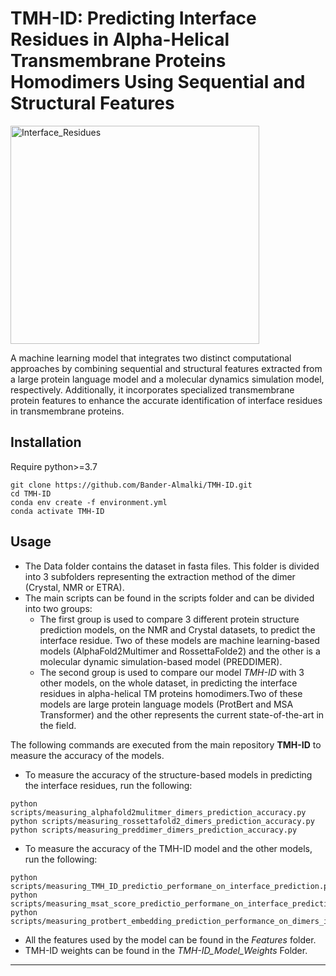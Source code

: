 # TMH-ID: Predicting Interface Residues in Alpha-Helical Transmembrane Proteins Homodimers Using Sequential and Structural Features

<img src="https://github.com/Bander-Almalki/TMH-ID/blob/main/output/Interface_Residues.png" alt="Interface_Residues" width="398" height="349">

A machine learning model that integrates two distinct computational approaches by combining sequential and structural features extracted from a large protein language model and a molecular dynamics simulation model, respectively. Additionally, it incorporates specialized transmembrane protein features to enhance the accurate identification of interface residues in transmembrane proteins.

## Installation

Require python>=3.7

```
git clone https://github.com/Bander-Almalki/TMH-ID.git
cd TMH-ID
conda env create -f environment.yml
conda activate TMH-ID
```

## Usage

- The Data folder contains the dataset in fasta files. This folder is divided into 3 subfolders representing the extraction method of the dimer (Crystal, NMR or ETRA).
- The main scripts can be found in the scripts folder and can be divided into two groups:
    - The first group is used to compare 3 different protein structure prediction models, on the NMR and Crystal datasets, to predict the interface residue. Two of these models are machine learning-based models (AlphaFold2Multimer and RossettaFolde2) and the other is a molecular dynamic simulation-based model (PREDDIMER).
    - The second group is used to compare our model *TMH-ID* with 3 other models, on the whole dataset, in predicting the interface residues in alpha-helical TM proteins homodimers.Two of these models are large protein language models (ProtBert and MSA Transformer) and the other represents the current state-of-the-art in the field.

The following commands are executed from the main repository **TMH-ID** to measure the accuracy of the models.

- To measure the accuracy of the structure-based models in predicting the interface residues, run the following:

```
python scripts/measuring_alphafold2mulitmer_dimers_prediction_accuracy.py
python scripts/measuring_rossettafold2_dimers_prediction_accuracy.py
python scripts/measuring_preddimer_dimers_prediction_accuracy.py
```

- To measure the accuracy of the TMH-ID model and the other models, run the following:

```
python scripts/measuring_TMH_ID_predictio_performane_on_interface_prediction.py
python scripts/measuring_msat_score_predictio_performane_on_interface_prediction.py
python scripts/measuring_protbert_embedding_prediction_performance_on_dimers_interface.py
```

- All the features used by the model can be found in the *Features* folder.
- TMH-ID weights can be found in the *TMH-ID_Model_Weights* Folder.

* * *